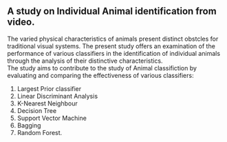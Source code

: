 ## **A study on Individual Animal identification from video.**  
The varied physical characteristics of animals present distinct obstcles for traditional visual systems. 
The present study offers an examination of the performance of various classifiers in the identification of individual animals through the analysis of their distinctive characteristics.  
The study aims to contribute to the study of Animal classifiction by evaluating and comparing the effectiveness of various classifiers: 
1. Largest Prior classifier
2. Linear Discriminant Analysis
3. K-Nearest Neighbour
4. Decision Tree
5. Support Vector Machine
6. Bagging
7. Random Forest.
